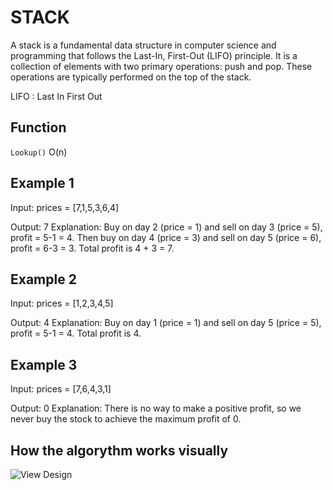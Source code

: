 # STACK

A stack is a fundamental data structure in computer science and programming that follows the Last-In, First-Out (LIFO) principle. It is a collection of elements with two primary operations: push and pop. These operations are typically performed on the top of the stack.

LIFO : Last In First Out

## Function

`Lookup()` O(n)

## Example 1

Input: prices = [7,1,5,3,6,4]

Output: 7
Explanation: Buy on day 2 (price = 1) and sell on day 3 (price = 5), profit = 5-1 = 4.
Then buy on day 4 (price = 3) and sell on day 5 (price = 6), profit = 6-3 = 3.
Total profit is 4 + 3 = 7.

## Example 2

Input: prices = [1,2,3,4,5]

Output: 4
Explanation: Buy on day 1 (price = 1) and sell on day 5 (price = 5), profit = 5-1 = 4.
Total profit is 4.

## Example 3

Input: prices = [7,6,4,3,1]

Output: 0
Explanation: There is no way to make a positive profit, so we never buy the stock to achieve the maximum profit of 0.

## How the algorythm works visually

![View Design](assets/Best-Time-to-Buy-and-Sell-Stock-II.png)
